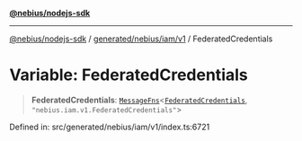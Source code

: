 [**@nebius/nodejs-sdk**](../../../../../README.md)

---

[@nebius/nodejs-sdk](../../../../../README.md) / [generated/nebius/iam/v1](../README.md) / FederatedCredentials

# Variable: FederatedCredentials

> **FederatedCredentials**: [`MessageFns`](../../../../../runtime/protos/core/interfaces/MessageFns.md)\<[`FederatedCredentials`](../interfaces/FederatedCredentials.md), `"nebius.iam.v1.FederatedCredentials"`\>

Defined in: src/generated/nebius/iam/v1/index.ts:6721
